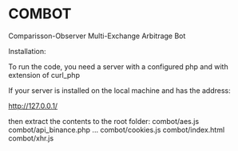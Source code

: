 # COMBOT
Comparisson-Observer Multi-Exchange Arbitrage Bot

Installation:

To run the code, you need a server with a configured php and with extension of curl_php

If your server is installed on the local machine and has the address:

http://127.0.0.1/

then extract the contents to the root folder:
  combot/aes.js
  combot/api_binance.php
  ...
  combot/cookies.js
  combot/index.html
  combot/xhr.js
